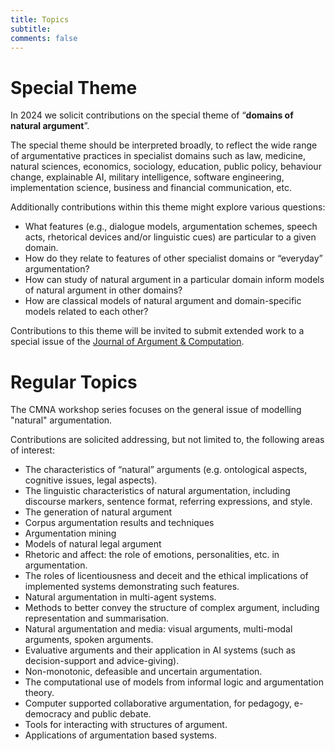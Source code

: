 ```yaml
---
title: Topics 
subtitle: 
comments: false
---
```


# Special Theme

In 2024 we solicit contributions on the special theme of “**domains of natural argument**”.

The special theme should be interpreted broadly, to reflect the wide range of argumentative practices in specialist domains such as law, medicine, natural sciences, economics, sociology, education, public policy, behaviour change, explainable AI, military intelligence, software engineering, implementation science, business and financial communication, etc.

Additionally contributions within this theme might explore various questions:

- What features (e.g., dialogue models, argumentation schemes, speech acts, rhetorical devices and/or linguistic cues) are particular to a given domain.
- How do they relate to features of other specialist domains or “everyday” argumentation?
- How can study of natural argument in a particular domain inform models of natural argument in other domains?
- How are classical models of natural argument and domain-specific models related to each other?

Contributions to this theme will be invited to submit extended work to a special issue of the [Journal of Argument & Computation](https://www.iospress.com/catalog/journals/argument-computation).

# Regular Topics

The CMNA workshop series focuses on the general issue of modelling "natural" argumentation.

<!--However, to celebrate our co-location with COMMA, this year we have introduced a special theme on *explorations of the relationship between logic programming and computational models of natural argument*. Our theme should be interpreted broadly, to reflect the wide range of approaches to recognising, formalising, and understanding the richness of real-world reasoning and communication processes within computational models. 

Nothwithstanding the special theme, we also solicit contributions addressing, but not limited to, the following areas of interest: -->

 Contributions are solicited addressing, but not limited to, the following areas of interest:

* The characteristics of “natural” arguments (e.g. ontological aspects, cognitive issues, legal aspects).
* The linguistic characteristics of natural argumentation, including discourse markers, sentence format, referring expressions, and style.
* The generation of natural argument
* Corpus argumentation results and techniques
* Argumentation mining
* Models of natural legal argument
* Rhetoric and affect: the role of emotions, personalities, etc. in argumentation.
* The roles of licentiousness and deceit and the ethical implications of implemented systems demonstrating such features.
* Natural argumentation in multi-agent systems.
* Methods to better convey the structure of complex argument, including representation and summarisation.
* Natural argumentation and media: visual arguments, multi-modal arguments, spoken arguments.
* Evaluative arguments and their application in AI systems (such as decision-support and advice-giving).
* Non-monotonic, defeasible and uncertain argumentation.
* The computational use of models from informal logic and argumentation theory.
* Computer supported collaborative argumentation, for pedagogy, e-democracy and public debate.
* Tools for interacting with structures of argument.
* Applications of argumentation based systems.


